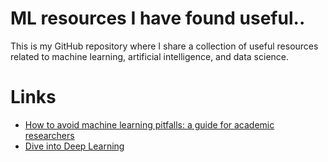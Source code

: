 # ML resources I have found useful..
This is my GitHub repository where I share a collection of useful resources related to machine learning, artificial intelligence, and data science.

# Links

- <a href="https://arxiv.org/pdf/2108.02497.pdf">How to avoid machine learning pitfalls: a guide for academic researchers</a>
- <a href="https://arxiv.org/abs/2106.11342">Dive into Deep Learning</a>
